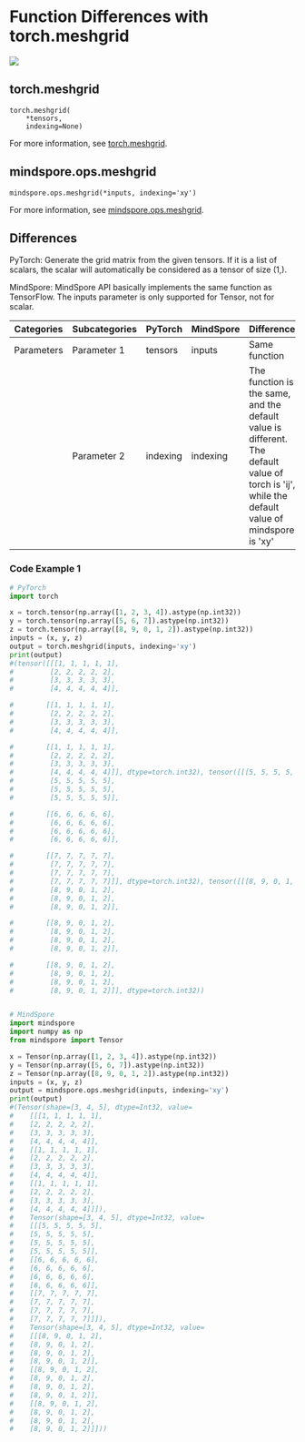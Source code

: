 # Function Differences with torch.meshgrid

<a href="https://gitee.com/mindspore/docs/blob/master/docs/mindspore/source_en/note/api_mapping/pytorch_diff/meshgrid.md" target="_blank"><img src="https://mindspore-website.obs.cn-north-4.myhuaweicloud.com/website-images/master/resource/_static/logo_source_en.png"></a>

## torch.meshgrid

```text
torch.meshgrid(
    *tensors,
    indexing=None)
```

For more information, see [torch.meshgrid](https://pytorch.org/docs/1.8.1/generated/torch.meshgrid.html).

## mindspore.ops.meshgrid

```text
mindspore.ops.meshgrid(*inputs, indexing='xy')
```

For more information, see [mindspore.ops.meshgrid](https://mindspore.cn/docs/en/master/api_python/ops/mindspore.ops.meshgrid.html).

## Differences

PyTorch: Generate the grid matrix from the given tensors. If it is a list of scalars, the scalar will automatically be considered as a tensor of size (1,).

MindSpore: MindSpore API basically implements the same function as TensorFlow. The inputs parameter is only supported for Tensor, not for scalar.

| Categories | Subcategories |PyTorch | MindSpore | Difference |
| --- | --- | --- | --- |---|
| Parameters | Parameter 1 | tensors  | inputs | Same function |
| | Parameter 2 | indexing | indexing |The function is the same, and the default value is different. The default value of torch is 'ij', while the default value of mindspore is 'xy' |

### Code Example 1

```python
# PyTorch
import torch

x = torch.tensor(np.array([1, 2, 3, 4]).astype(np.int32))
y = torch.tensor(np.array([5, 6, 7]).astype(np.int32))
z = torch.tensor(np.array([8, 9, 0, 1, 2]).astype(np.int32))
inputs = (x, y, z)
output = torch.meshgrid(inputs, indexing='xy')
print(output)
#(tensor([[[1, 1, 1, 1, 1],
#         [2, 2, 2, 2, 2],
#         [3, 3, 3, 3, 3],
#         [4, 4, 4, 4, 4]],

#        [[1, 1, 1, 1, 1],
#         [2, 2, 2, 2, 2],
#         [3, 3, 3, 3, 3],
#         [4, 4, 4, 4, 4]],

#        [[1, 1, 1, 1, 1],
#         [2, 2, 2, 2, 2],
#         [3, 3, 3, 3, 3],
#         [4, 4, 4, 4, 4]]], dtype=torch.int32), tensor([[[5, 5, 5, 5, 5],
#         [5, 5, 5, 5, 5],
#         [5, 5, 5, 5, 5],
#         [5, 5, 5, 5, 5]],

#        [[6, 6, 6, 6, 6],
#         [6, 6, 6, 6, 6],
#         [6, 6, 6, 6, 6],
#         [6, 6, 6, 6, 6]],

#        [[7, 7, 7, 7, 7],
#         [7, 7, 7, 7, 7],
#         [7, 7, 7, 7, 7],
#         [7, 7, 7, 7, 7]]], dtype=torch.int32), tensor([[[8, 9, 0, 1, 2],
#         [8, 9, 0, 1, 2],
#         [8, 9, 0, 1, 2],
#         [8, 9, 0, 1, 2]],

#        [[8, 9, 0, 1, 2],
#         [8, 9, 0, 1, 2],
#         [8, 9, 0, 1, 2],
#         [8, 9, 0, 1, 2]],

#        [[8, 9, 0, 1, 2],
#         [8, 9, 0, 1, 2],
#         [8, 9, 0, 1, 2],
#         [8, 9, 0, 1, 2]]], dtype=torch.int32))


# MindSpore
import mindspore
import numpy as np
from mindspore import Tensor

x = Tensor(np.array([1, 2, 3, 4]).astype(np.int32))
y = Tensor(np.array([5, 6, 7]).astype(np.int32))
z = Tensor(np.array([8, 9, 0, 1, 2]).astype(np.int32))
inputs = (x, y, z)
output = mindspore.ops.meshgrid(inputs, indexing='xy')
print(output)
#(Tensor(shape=[3, 4, 5], dtype=Int32, value=
#    [[[1, 1, 1, 1, 1],
#    [2, 2, 2, 2, 2],
#    [3, 3, 3, 3, 3],
#    [4, 4, 4, 4, 4]],
#    [[1, 1, 1, 1, 1],
#    [2, 2, 2, 2, 2],
#    [3, 3, 3, 3, 3],
#    [4, 4, 4, 4, 4]],
#    [[1, 1, 1, 1, 1],
#    [2, 2, 2, 2, 2],
#    [3, 3, 3, 3, 3],
#    [4, 4, 4, 4, 4]]]),
#    Tensor(shape=[3, 4, 5], dtype=Int32, value=
#    [[[5, 5, 5, 5, 5],
#    [5, 5, 5, 5, 5],
#    [5, 5, 5, 5, 5],
#    [5, 5, 5, 5, 5]],
#    [[6, 6, 6, 6, 6],
#    [6, 6, 6, 6, 6],
#    [6, 6, 6, 6, 6],
#    [6, 6, 6, 6, 6]],
#    [[7, 7, 7, 7, 7],
#    [7, 7, 7, 7, 7],
#    [7, 7, 7, 7, 7],
#    [7, 7, 7, 7, 7]]]),
#    Tensor(shape=[3, 4, 5], dtype=Int32, value=
#    [[[8, 9, 0, 1, 2],
#    [8, 9, 0, 1, 2],
#    [8, 9, 0, 1, 2],
#    [8, 9, 0, 1, 2]],
#    [[8, 9, 0, 1, 2],
#    [8, 9, 0, 1, 2],
#    [8, 9, 0, 1, 2],
#    [8, 9, 0, 1, 2]],
#    [[8, 9, 0, 1, 2],
#    [8, 9, 0, 1, 2],
#    [8, 9, 0, 1, 2],
#    [8, 9, 0, 1, 2]]]))
```
